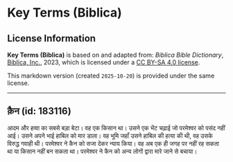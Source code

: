 # Key Terms (Biblica)

## License Information

**Key Terms (Biblica)** is based on and adapted from: _Biblica Bible Dictionary_, [Biblica, Inc.](https://www.biblica.com/), 2023, which is licensed under a [CC BY-SA 4.0 license](https://creativecommons.org/licenses/by-sa/4.0/legalcode.en).

This markdown version (created `2025-10-20`) is provided under the same license.



--------------------------------

## कै़न (id: 183116)

आदम और हव्वा का सबसे बड़ा बेटा। वह एक किसान था। उसने एक भेंट चढ़ाई जो परमेश्वर को पसंद नहीं आई। उसने अपने भाई हाबिल को मार डाला। वह भूमि जहाँ उसने हाबिल की हत्या की थी, वह उसके विरुद्ध गवाही थी। परमेश्वर ने कैन को सजा देकर न्याय किया। वह अब एक ही जगह पर नहीं रह सकता था या किसान नहीं बन सकता था। परमेश्वर ने कैन को अन्य लोगों द्वारा मारे जाने से बचाया।


